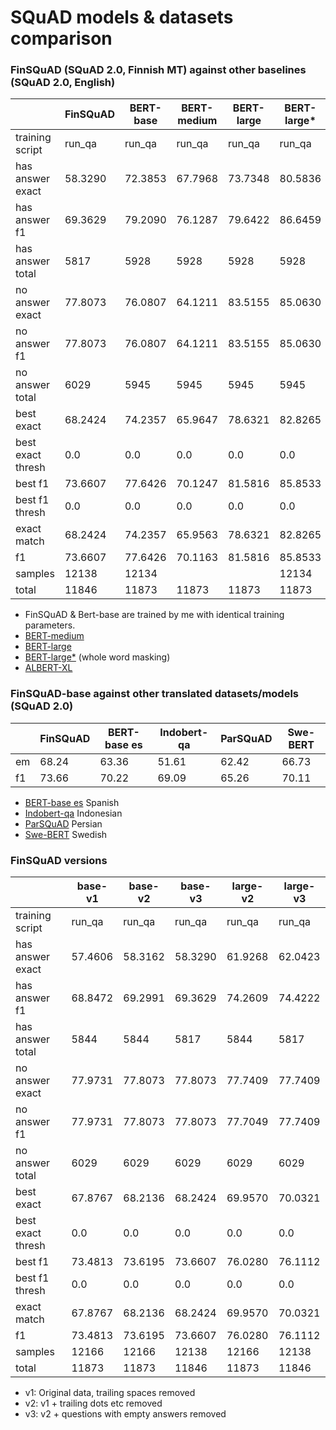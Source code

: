 # SQuAD models & datasets comparison

### FinSQuAD (SQuAD 2.0, Finnish MT) against other baselines (SQuAD 2.0, English)

|                         | FinSQuAD  | BERT-base   | BERT-medium | BERT-large  | BERT-large* | ALBERT-XL   |
|------------------------ |---------- |-----------  |-----------  |-----------  |------------ |----------   |
| training script         |   run_qa  |    run_qa   |    run_qa   |    run_qa   |    run_qa   |    run_qa   |
| has answer exact        |  58.3290  |   72.3853   |   67.7968   |   73.7348   |   80.5836   |   80.6848   |
| has answer f1           |  69.3629  |   79.2090   |   76.1287   |   79.6422   |   86.6459   |   86.7824   |
| has answer total        |     5817  |      5928   |   5928      |   5928      |   5928      |   5928      |
| no answer exact         |  77.8073  |   76.0807   |   64.1211   |   83.5155   |   85.0630   |   88.1412   |
| no answer f1            |  77.8073  |   76.0807   |   64.1211   |   83.5155   |   85.0630   |   88.1412   |
| no answer total         |     6029  |      5945   |   5945      |   5945      |   5945      |   5945      |
| best exact              |  68.2424  |   74.2357   |   65.9647   |   78.6321   |   82.8265   |   84.4184   |
| best exact thresh       |      0.0  |       0.0   |   0.0       |   0.0       |   0.0       |   0.0       |
| best f1                 |  73.6607  |   77.6426   |   70.1247   |   81.5816   |   85.8533   |   87.4628   |
| best f1 thresh          |      0.0  |       0.0   |   0.0       |   0.0       |   0.0       |   0.0       |
| exact match             |  68.2424  |   74.2357   |   65.9563   |   78.6321   |   82.8265   |   84.4184   |
| f1                      |  73.6607  |   77.6426   |   70.1163   |   81.5816   |   85.8533   |   87.4628   |
| samples                 |    12138  |     12134   |             |             |   12134     |             |
| total                   |    11846  |     11873   |   11873     |   11873     |   11873     |   11873     |

- FinSQuAD & Bert-base are trained by me with identical training parameters.
- [BERT-medium](https://huggingface.co/mrm8488/bert-medium-finetuned-squadv2)
- [BERT-large](https://huggingface.co/madlag/bert-large-uncased-squadv2)
- [BERT-large*](https://huggingface.co/madlag/bert-large-uncased-whole-word-masking-finetuned-squadv2) (whole word masking)
- [ALBERT-XL](https://huggingface.co/ktrapeznikov/albert-xlarge-v2-squad-v2)

### FinSQuAD-base against other translated datasets/models (SQuAD 2.0)

|     |     FinSQuAD | BERT-base es | Indobert-qa |    ParSQuAD |    Swe-BERT |
|---  |------------- |------------  |------------ |------------ |------------ |
| em  |   68.24      |   63.36      |   51.61     |   62.42     |   66.73     |
| f1  |   73.66      |   70.22      |   69.09     |   65.26     |   70.11     |

- [BERT-base es](https://huggingface.co/MMG/bert-base-spanish-wwm-cased-finetuned-sqac-finetuned-squad2-es) Spanish
- [Indobert-qa](https://huggingface.co/Rifky/Indobert-QA) Indonesian
- [ParSQuAD](https://ieeexplore.ieee.org/document/9443126) Persian
- [Swe-BERT](https://towardsdatascience.com/swedish-question-answering-with-bert-c856ccdcc337) Swedish

### FinSQuAD versions

|                         |  base-v1 |  base-v2 |  base-v3 | large-v2 | large-v3 |
|------------------------ |--------- |----------|----------|----------|----------|
| training script         |   run_qa |   run_qa |   run_qa |   run_qa |   run_qa |
| has answer exact        |  57.4606 |  58.3162 |  58.3290 |  61.9268 |  62.0423 |
| has answer f1           |  68.8472 |  69.2991 |  69.3629 |  74.2609 |  74.4222 |
| has answer total        |     5844 |     5844 |     5817 |     5844 |     5817 |
| no answer exact         |  77.9731 |  77.8073 |  77.8073 |  77.7409 |  77.7409 |
| no answer f1            |  77.9731 |  77.8073 |  77.8073 |  77.7049 |  77.7409 |
| no answer total         |     6029 |     6029 |     6029 |     6029 |     6029 |
| best exact              |  67.8767 |  68.2136 |  68.2424 |  69.9570 |  70.0321 |
| best exact thresh       |      0.0 |      0.0 |      0.0 |      0.0 |      0.0 |
| best f1                 |  73.4813 |  73.6195 |  73.6607 |  76.0280 |  76.1112 |
| best f1 thresh          |      0.0 |      0.0 |      0.0 |      0.0 |      0.0 |
| exact match             |  67.8767 |  68.2136 |  68.2424 |  69.9570 |  70.0321 |
| f1                      |  73.4813 |  73.6195 |  73.6607 |  76.0280 |  76.1112 |
| samples                 |    12166 |    12166 |    12138 |    12166 |    12138 |
| total                   |    11873 |    11873 |    11846 |    11873 |    11846 |

- v1: Original data, trailing spaces removed
- v2: v1 + trailing dots etc removed
- v3: v2 + questions with empty answers removed
